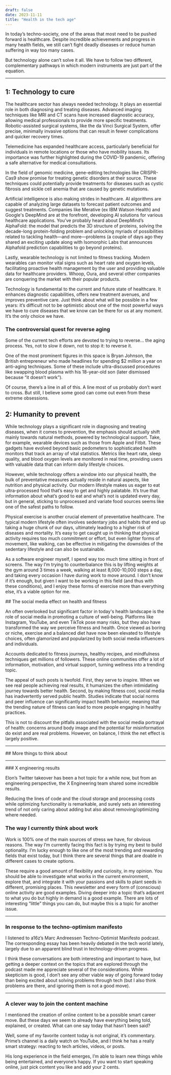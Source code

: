 ```yaml
---
draft: false
date: 2023-11-11
title: "Health in the tech age"
---
```


In today’s techno-society, one of the areas that most need to be pushed forward is healthcare. Despite incredible achievements and progress in many health fields, we still can’t fight deadly diseases or reduce human suffering in way too many cases.

But technology alone can’t solve it all. We have to follow two different, complementary pathways in which modern instruments are just part of the equation.

---

## 1: Technology to cure

The healthcare sector has always needed technology. It plays an essential role in both diagnosing and treating diseases. Advanced imaging techniques like MRI and CT scans have increased diagnostic accuracy, allowing medical professionals to provide more specific treatments. Robotic-assisted surgical systems, like the da Vinci Surgical System, offer precise, minimally invasive options that can result in fewer complications and quicker recovery times.

Telemedicine has expanded healthcare access, particularly beneficial for individuals in remote locations or those who have mobility issues. Its importance was further highlighted during the COVID-19 pandemic, offering a safe alternative for medical consultations.

In the field of genomic medicine, gene-editing technologies like CRISPR-Cas9 show promise for treating genetic disorders at their source. These techniques could potentially provide treatments for diseases such as cystic fibrosis and sickle cell anemia that are caused by genetic mutations.

Artificial intelligence is also making strides in healthcare. AI algorithms are capable of analyzing large datasets to forecast patient outcomes and suggest treatments. Companies like Merative (ex IBM Watson Health) and Google's DeepMind are at the forefront, developing AI solutions for various healthcare applications. You’ve probably heard about DeepMind’s AlphaFold: the model that predicts the 3D structure of proteins, solving the decade-long protein-folding problem and unlocking myriads of possibilities related to tackling health—and more—problems (a couple of days ago they shared an exciting update along with Isomorphic Labs that announces Alphafold prediction capabilities to go beyond proteins).


Lastly, wearable technology is not limited to fitness tracking. Modern wearables can monitor vital signs such as heart rate and oxygen levels, facilitating proactive health management by the user and providing valuable data for healthcare providers. Whoop, Oura, and several other companies are conquering the market with their popular products.

Technology is fundamental to the current and future state of healthcare. It enhances diagnostic capabilities, offers new treatment avenues, and improves preventive care. Just think about what will be possible in a few years: it’s difficult not to be optimistic about one of the most powerful ways we have to cure diseases that we know can be there for us at any moment. It’s the only choice we have.

### The controversial quest for reverse aging

Some of the current tech efforts are devoted to trying to reverse… the aging process. Yes, not to slow it down, not to stop it: to reverse it.

One of the most prominent figures in this space is Bryan Johnson, the British entrepreneur who made headlines for spending $2 million a year on anti-aging techniques. Some of these include ultra-discussed procedures like swapping blood plasma with his 18-year-old son (later dismissed because “it doesn’t work”).

Of course, there’s a line in all of this. A line most of us probably don’t want to cross. But still, I believe some good can come out even from these extreme obsessions.

## 2: Humanity to prevent

While technology plays a significant role in diagnosing and treating diseases, when it comes to prevention, the emphasis should actually shift mainly towards natural methods, powered by technological support. Take, for example, wearable devices such as those from Apple and Fitbit. These gadgets have evolved beyond basic pedometers to sophisticated health monitors that track an array of vital statistics. Metrics like heart rate, sleep quality, and blood oxygen levels are monitored in real time, providing users with valuable data that can inform daily lifestyle choices.

However, while technology offers a window into our physical health, the bulk of preventative measures actually reside in natural aspects, like nutrition and physical activity. Our modern lifestyle makes us eager to eat ultra-processed food that’s easy to get and highly palatable. It’s true that information about what’s good to eat and what’s not is updated every day, but in general, sticking to unprocessed and variate food sources seems like one of the safest paths to follow.

Physical exercise is another crucial element of preventative healthcare. The typical modern lifestyle often involves sedentary jobs and habits that end up taking a huge chunk of our days, ultimately leading to a higher risk of diseases and mortality. It’s easy to get caught up in thinking that physical activity requires too much commitment or effort, but even lighter forms of movement, like walking, can be effective in mitigating the downsides of the sedentary lifestyle and can also be sustainable.

As a software engineer myself, I spend way too much time sitting in front of screens. The way I’m trying to counterbalance this is by lifting weights at the gym around 3 times a week, walking at least 8,000-10,000 steps a day, and taking every occasion I have during work to move around. I don’t know if it’s enough, but given I want to be working in this field (and thus with these conditions), and I enjoy these forms of exercise more than everything else, it’s a viable option for me.

## The social media effect on health and fitness

An often overlooked but significant factor in today's health landscape is the role of social media in promoting a culture of well-being. Platforms like Instagram, YouTube, and even TikTok pose many risks, but they also have transformed the way we perceive fitness and health. Once viewed as boring or niche, exercise and a balanced diet have now been elevated to lifestyle choices, often glamorized and popularized by both social media influencers and individuals.

Accounts dedicated to fitness journeys, healthy recipes, and mindfulness techniques get millions of followers. These online communities offer a lot of information, motivation, and virtual support, turning wellness into a trending topic.

The appeal of such posts is twofold. First, they serve to inspire. When we see real people achieving real results, it humanizes the often intimidating journey towards better health. Second, by making fitness cool, social media has inadvertently served public health. Studies indicate that social norms and peer influence can significantly impact health behavior, meaning that the trending nature of fitness can lead to more people engaging in healthy practices.

This is not to discount the pitfalls associated with the social media portrayal of health: concerns around body image and the potential for misinformation do exist and are real problems. However, on balance, I think the net effect is largely positive.

---

## More things to think about

---

### X engineering results

Elon’s Twitter takeover has been a hot topic for a while now, but from an engineering perspective, the X Engineering team shared some incredible results.

Reducing the lines of code and the cloud storage and processing costs while optimizing functionality is remarkable, and surely sets an interesting trend of not only caring about adding but also about removing/optimizing where needed.

### The way I currently think about work

Work is 100% one of the main sources of stress we have, for obvious reasons. The way I’m currently facing this fact is by trying my best to build optionality. I’m lucky enough to like one of the most trending and rewarding fields that exist today, but I think there are several things that are doable in different cases to create options.

These require a good amount of flexibility and curiosity, in my opinion. You should be able to investigate what works in the current environment, explore that, and integrate it with your passions and skills to plant seeds in different, promising places. This newsletter and every form of (conscious) online activity are good examples. Diving deeper into a topic that’s adjacent to what you do but highly in demand is a good example. There are lots of interesting “little” things you can do, but maybe this is a topic for another issue.

---

### In response to the techno-optimism manifesto

I listened to a16z’s Marc Andreessen Techno-Optimist Manifesto podcast. The corresponding essay has been heavily debated in the tech world lately, largely due to an apparent blind trust in technology-driven progress.

I think these conversations are both interesting and important to have, but getting a deeper context on the topics that are explored through the podcast made me appreciate several of the considerations. While skepticism is good, I don’t see any other viable way of going forward today than being excited about solving problems through tech (but I also think problems are there, and ignoring them is not a good move).

---

### A clever way to join the content machine

I mentioned the creation of online content to be a possible smart career move. But these days we seem to already have everything being told, explained, or created. What can one say today that hasn’t been said?

Well, some of my favorite content today is not original, it’s commentary. Prime’s channel is a daily watch on YouTube, and I think he has a really smart strategy: reacting to tech articles, videos, or posts.

His long experience in the field emerges, I’m able to learn new things while being entertained, and everyone’s happy. If you want to start speaking online, just pick content you like and add your 2 cents.
